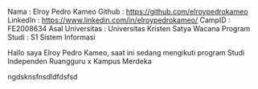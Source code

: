 Nama : Elroy Pedro Kameo
Github : https://github.com/elroypedrokameo
LinkedIn : https://www.linkedin.com/in/elroypedrokameo/
CampID : FE2008634
Asal Universitas : Universitas Kristen Satya Wacana
Program Studi : S1 Sistem Informasi

Hallo saya Elroy Pedro Kameo, saat ini sedang mengikuti program Studi Independen Ruangguru x Kampus Merdeka

ngdsknsfnsdldfdsfsd